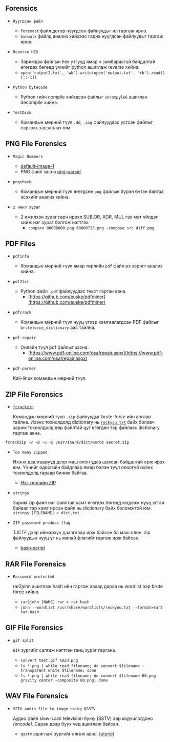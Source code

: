 Forensics
-----------

* `Нуугдсан файл`
	* `foremost` файл дотор нуугдсан файлуудыг ил гаргаж ирнэ.
	* `binwalk` файлд анализ хийхээс гадна нуугдсан файлуудыг гаргаж ирнэ.
	
* `Reverse HEX`

	* Заримдаа файлын hex утгууд ямар ч замбараагүй байдалтай өгөгдөх бөгөөд үүнийг python ашиглаж reverse хийнэ.
	* `open('output2.txt', 'wb').write(open('output.txt', 'rb').read()[::-1])`

* `Python bytecode`

	* Python гийн compile хийгдсэн файлыг `uncompyle6` ашиглан decompile хийнэ. 
	

* `TestDisk`

	* Командын мөрний түүл `.dd`, `.img` файлуудаас устсан файлыг сэргээх засварлах юм.


PNG File Forensics
--------------------

* `Magic Numbers`

	* [default-image-1](https://github.com/ByamB4/CaptureTheFlagTool/blob/master/Forensics/Files/png-default.png) 
	* PNG файл засна [png-parser](https://github.com/ByamB4/CaptureTheFlagTool/blob/master/Forensics/Code/png_parser.py)
	
* `pngcheck`

	* Командын мөрний түүл өгөгдсөн `png` файлын бүрэн бүтэн байгаа эсэхийг анализ хийнэ.
	
* `2 ижил зураг`

	* 2 ижилхэн зураг гарч ирвэл SUB,OR, XOR, MUL гэх мэт үйлдэл хийж нэг зураг болгож нэгтгэх.
		* `compare 00000000.png 00000725.png -compose src diff.png`
	
PDF Files
-------------

* `pdfinfo`	
	
	* Командын мөрний түүл ямар төрлийн `pdf` файл вэ зэрэгт анализ хийнэ.
	
* `pdf2txt`
	
	* Python файл `.pdf` файлуудаас текст гарган авна.
		* [https://github.com/euske/pdfminer](https://github.com/euske/pdfminer)

* `pdfcrack`

	* Командын мөрний түүл нууц үгээр хамгаалагдсан PDF файлыг `bruteforce`, `dictionary` аас тайлна.

* `pdf-repair`

	* Онлайн түүл pdf файлыг засна.
		* [https://www.pdf-online.com/osa/repair.aspx](https://www.pdf-online.com/osa/repair.aspx)

* `pdf-parser`

	Kali-linux командын мөрний түүл.

ZIP File Forensics
--------------------

* [`fcrackzip` ](https://allanfeid.com/content/cracking-zip-files-fcrackzip)

	Командын мөрний түүл `.zip` файлуудыг brute-force ийн аргаар тайлна. Ихэнх тохиолдолд dictionary нь [`rockyou.txt`](https://github.com/brannondorsey/naive-hashcat/releases/download/data/rockyou.txt) байх боловч зарим тохиолдолд өөр файлтай цуг өгөгдөн тэр файлаас dictionary гаргаж авна.
```
fcrackzip -v -D -u -p /usr/share/dict/words secret.zip
```

* `Too many zipped`

	Ихэнх даалгаврууд дээр маш олон удаа шахсан байдалтай орж ирэх юм. Үүнийг одоогийн байдлаар ямар бэлэн түүл олоогүй ихэнх тохиолдолд гараар бичиж байгаа. 
	* [Нэг төрлийн ZIP](https://github.com/ByamB4/CaptureTheFlagTool/blob/master/ZIP/code/crack-1.py)

* `strings` 

	Зарим zip файл нэг файлтай хамт өгөгдөх бөгөөд мэдээж нууц үгтэй байвал тэр хамт ирсэн файл нь dictionary байх боломжтой юм. 
	`strings [FILENAME] > dict.txt`

* `ZIP password produce flag`

	TJCTF дээр иймэрхүү даалгавар ирж байсан ба маш олон .zip файлуудын нууц үг нь манай флагийг гаргаж ирж байсан.
	* [bash-script](https://github.com/ByamB4/CaptureTheFlagTool/blob/master/ZIP/code/unzip-withbruteforce-files.sh)
	
RAR File Forensics
--------------------

* `Password protected`

	rar2john ашиглаж hash ийн гаргаж аваад дараа нь wordlist ээр brute force хийнэ.
	* `rar2john [NAME].rar > rar.hash`
	* `john --wordlist /usr/share/wordlists/rockyou.txt --format=rar5 rar.hash`
	
GIF File Forensics
--------------------

* `gif split`

	`GIF` зургийг салгаж нэгтгэн ганц зураг гаргана.
	* `convert test.gif %02d.png`
	* `ls *.png | while read filename; do convert $filename -transparent white $filename; done`
	* `ls *.png | while read filename; do convert $filename 00.png -gravity center -composite 00.png; done`
	
WAV File Forensics
--------------------

* `SSTV audio file to image using QSSTV`
	
	Аудио файл slow-scan television буюу (SSTV) ээр кодчилогдоно _(encode)_.  Саран дээр буух үед ашиглаж байсан. 
	* `qsstv` ашиглаж зургийг ялгаж авна. [tutorial](https://ourcodeworld.com/articles/read/956/how-to-convert-decode-a-slow-scan-television-transmissions-sstv-audio-file-to-images-using-qsstv-in-ubuntu-18-04)
	
